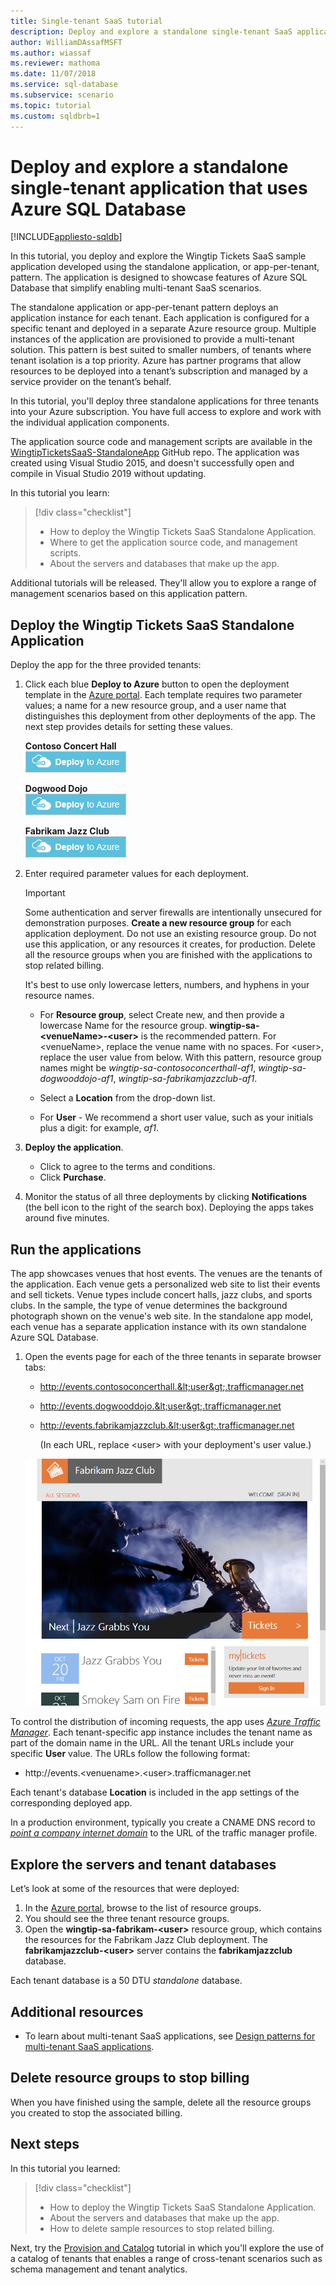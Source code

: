 ```yaml
---
title: Single-tenant SaaS tutorial
description: Deploy and explore a standalone single-tenant SaaS application, that uses Azure SQL Database.
author: WilliamDAssafMSFT
ms.author: wiassaf
ms.reviewer: mathoma
ms.date: 11/07/2018
ms.service: sql-database
ms.subservice: scenario
ms.topic: tutorial
ms.custom: sqldbrb=1
---
```

# Deploy and explore a standalone single-tenant application that uses Azure SQL Database
[!INCLUDE[appliesto-sqldb](../includes/appliesto-sqldb.md)]

In this tutorial, you deploy and explore the Wingtip Tickets SaaS sample application developed using the standalone application, or app-per-tenant, pattern.  The application is designed to showcase features of Azure SQL Database that simplify enabling multi-tenant SaaS scenarios.

The standalone application or app-per-tenant pattern deploys an application instance for each tenant.  Each application is configured for a specific tenant and deployed in a separate Azure resource group. Multiple instances of the application are provisioned to provide a multi-tenant solution. This pattern is best suited to smaller numbers, of tenants where tenant isolation is a top priority. Azure has partner programs that allow resources to be deployed into a tenant’s subscription and managed by a service provider on the tenant’s behalf. 

In this tutorial, you'll deploy three standalone applications for three tenants into your Azure subscription.  You have full access to explore and work with the individual application components.

The application source code and management scripts are available in the [WingtipTicketsSaaS-StandaloneApp](https://github.com/Microsoft/WingtipTicketsSaaS-StandaloneApp) GitHub repo. The application was created using Visual Studio 2015, and doesn't successfully open and compile in Visual Studio 2019 without updating.


In this tutorial you learn:

> [!div class="checklist"]
> * How to deploy the Wingtip Tickets SaaS Standalone Application.
> * Where to get the application source code, and management scripts.
> * About the servers and databases that make up the app.

Additional tutorials will be released. They'll allow you to explore a range of management scenarios based on this application pattern.   

## Deploy the Wingtip Tickets SaaS Standalone Application

Deploy the app for the three provided tenants:

1. Click each blue **Deploy to Azure** button to open the deployment template in the [Azure portal](https://portal.azure.com). Each template requires two parameter values; a name for a new resource group, and a user name that distinguishes this deployment from other deployments of the app. The next step provides details for setting these values.

   **Contoso Concert Hall**   
   [![Image showing a button labeled "Deploy to Azure".](media/saas-standaloneapp-get-started-deploy/deploy.png)](https://aka.ms/deploywingtipsa-contoso)

   **Dogwood Dojo**   
   [![Image showing a button labeled "Deploy to Azure".](media/saas-standaloneapp-get-started-deploy/deploy.png)](https://aka.ms/deploywingtipsa-dogwood)

   **Fabrikam Jazz Club**   
   [![Image showing a button labeled "Deploy to Azure".](media/saas-standaloneapp-get-started-deploy/deploy.png)](https://aka.ms/deploywingtipsa-fabrikam)
 
2. Enter required parameter values for each deployment.

    > [!IMPORTANT]
    > Some authentication and server firewalls are intentionally unsecured for demonstration purposes. **Create a new resource group** for each application deployment.  Do not use an existing resource group. Do not use this application, or any resources it creates, for production. Delete all the resource groups when you are finished with the applications to stop related billing.

    It's best to use only lowercase letters, numbers, and hyphens in your resource names.
    * For **Resource group**, select Create new, and then provide a lowercase Name for the resource group. **wingtip-sa-\<venueName\>-\<user\>** is the recommended pattern.  For \<venueName\>, replace the venue name with no spaces. For \<user\>, replace the user value from below.  With this pattern, resource group names might be *wingtip-sa-contosoconcerthall-af1*, *wingtip-sa-dogwooddojo-af1*, *wingtip-sa-fabrikamjazzclub-af1*.
    * Select a **Location** from the drop-down list.

    * For **User** - We recommend a short user value, such as your initials plus a digit: for example, *af1*.


3. **Deploy the application**.

    * Click to agree to the terms and conditions.
    * Click **Purchase**.

4. Monitor the status of all three deployments by clicking **Notifications** (the bell icon to the right of the search box). Deploying the apps takes around five minutes.


## Run the applications

The app showcases venues that host events.  The venues are the tenants of the application. Each venue gets a personalized web site to list their events and sell tickets. Venue types include concert halls, jazz clubs, and sports clubs. In the sample, the type of venue determines the background photograph shown on the venue's web site.   In the standalone app model, each venue has a separate application instance with its own standalone Azure SQL Database.

1. Open the events page for each of the three tenants in separate browser tabs:

   - http://events.contosoconcerthall.&lt;user&gt;.trafficmanager.net
   - http://events.dogwooddojo.&lt;user&gt;.trafficmanager.net
   - http://events.fabrikamjazzclub.&lt;user&gt;.trafficmanager.net

     (In each URL, replace &lt;user&gt; with your deployment's user value.)

   ![Events](./media/saas-standaloneapp-get-started-deploy/fabrikam.png)

To control the distribution of incoming requests, the app uses [*Azure Traffic Manager*](/azure/traffic-manager/traffic-manager-overview). Each tenant-specific app instance includes the tenant name as part of the domain name in the URL. All the tenant URLs include your specific **User** value. The URLs follow the following format:
- http://events.&lt;venuename&gt;.&lt;user&gt;.trafficmanager.net

Each tenant's database **Location** is included in the app settings of the corresponding deployed app.

In a production environment, typically you create a CNAME DNS record to [*point a company internet domain*](/azure/traffic-manager/traffic-manager-point-internet-domain) to the URL of the traffic manager profile.


## Explore the servers and tenant databases

Let’s look at some of the resources that were deployed:

1. In the [Azure portal](https://portal.azure.com), browse to the list of resource groups.
2. You should see the three tenant resource groups.
3. Open the **wingtip-sa-fabrikam-&lt;user&gt;** resource group, which contains the resources for the Fabrikam Jazz Club deployment.  The **fabrikamjazzclub-&lt;user&gt;** server contains the **fabrikamjazzclub** database.

Each tenant database is a 50 DTU *standalone* database.

## Additional resources

<!--
* Additional [tutorials that build on the Wingtip SaaS application](./saas-dbpertenant-wingtip-app-overview.md#sql-database-wingtip-saas-tutorials)
* To learn about elastic pools, see [*What is an Azure SQL elastic pool*](elastic-pool-overview.md)
* To learn about elastic jobs, see [*Managing scaled-out cloud databases*](./elastic-jobs-overview.md)
-->

- To learn about multi-tenant SaaS applications, see [Design patterns for multi-tenant SaaS applications](saas-tenancy-app-design-patterns.md).

 
## Delete resource groups to stop billing ##

When you have finished using the sample, delete all the resource groups you created to stop the associated billing.

## Next steps

In this tutorial you learned:

> [!div class="checklist"]
> * How to deploy the Wingtip Tickets SaaS Standalone Application.
> * About the servers and databases that make up the app.
> * How to delete sample resources to stop related billing.

Next, try the [Provision and Catalog](saas-standaloneapp-provision-and-catalog.md) tutorial in which you'll explore the use of a catalog of tenants that enables a range of cross-tenant scenarios such as schema management and tenant analytics.
